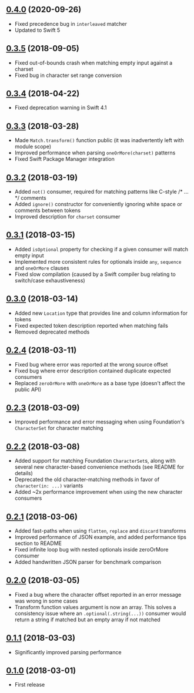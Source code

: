 ## [0.4.0](https://github.com/nicklockwood/Consumer/releases/tag/0.4.0) (2020-09-26)

- Fixed precedence bug in `interleaved` matcher
- Updated to Swift 5

## [0.3.5](https://github.com/nicklockwood/Consumer/releases/tag/0.3.5) (2018-09-05)

- Fixed out-of-bounds crash when matching empty input against a charset
- Fixed bug in character set range conversion

## [0.3.4](https://github.com/nicklockwood/Consumer/releases/tag/0.3.4) (2018-04-22)

- Fixed deprecation warning in Swift 4.1

## [0.3.3](https://github.com/nicklockwood/Consumer/releases/tag/0.3.3) (2018-03-28)

- Made `Match.transform()` function public (it was inadvertently left with module scope)
- Improved performance when parsing `oneOrMore(charset)` patterns
- Fixed Swift Package Manager integration

## [0.3.2](https://github.com/nicklockwood/Consumer/releases/tag/0.3.2) (2018-03-19)

- Added `not()` consumer, required for matching patterns like C-style /* ... */ comments
- Added `ignore()` constructor for conveniently ignoring white space or comments between tokens
- Improved description for `charset` consumer

## [0.3.1](https://github.com/nicklockwood/Consumer/releases/tag/0.3.1) (2018-03-15)

- Added `isOptional` property for checking if a given consumer will match empty input
- Implemented more consistent rules for optionals inside `any`, `sequence` and `oneOrMore` clauses
- Fixed slow compilation (caused by a Swift compiler bug relating to switch/case exhaustiveness)

## [0.3.0](https://github.com/nicklockwood/Consumer/releases/tag/0.3.0) (2018-03-14)

- Added new `Location` type that provides line and column information for tokens
- Fixed expected token description reported when matching fails
- Removed deprecated methods

## [0.2.4](https://github.com/nicklockwood/Consumer/releases/tag/0.2.4) (2018-03-11)

- Fixed bug where error was reported at the wrong source offset 
- Fixed bug where error description contained duplicate expected consumers
- Replaced `zeroOrMore` with `oneOrMore` as a base type (doesn't affect the public API)

## [0.2.3](https://github.com/nicklockwood/Consumer/releases/tag/0.2.3) (2018-03-09)

- Improved performance and error messaging when using Foundation's `CharacterSet` for character matching

## [0.2.2](https://github.com/nicklockwood/Consumer/releases/tag/0.2.2) (2018-03-08)

- Added support for matching Foundation `CharacterSet`s, along with several new character-based convenience methods (see README for details)
- Deprecated the old character-matching methods in favor of `character(in: ...)` variants
- Added ~2x performance improvement when using the new character consumers

## [0.2.1](https://github.com/nicklockwood/Consumer/releases/tag/0.2.1) (2018-03-06)

- Added fast-paths when using `flatten`, `replace` and `discard` transforms
- Improved performance of JSON example, and added performance tips section to README
- Fixed infinite loop bug with nested optionals inside zeroOrMore consumer
- Added handwritten JSON parser for benchmark comparison

## [0.2.0](https://github.com/nicklockwood/Consumer/releases/tag/0.2.0) (2018-03-05)

- Fixed a bug where the character offset reported in an error message was wrong in some cases
- Transform function values argument is now an array. This solves a consistency issue where an `.optional(.string(...))` consumer would return a string if matched but an empty array if not matched

## [0.1.1](https://github.com/nicklockwood/Consumer/releases/tag/0.1.1) (2018-03-03)

- Significantly improved parsing performance

## [0.1.0](https://github.com/nicklockwood/Consumer/releases/tag/0.1.0) (2018-03-01)

- First release

